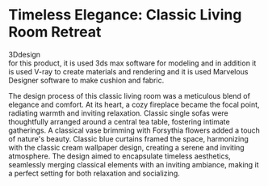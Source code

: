 # Timeless Elegance: Classic Living Room Retreat
3Ddesign   
for this product, it is used 3ds max software for modeling and in addition it is used V-ray to create materials and rendering and it is used Marvelous Designer software to make cushion and fabric.

The design process of this classic living room was a meticulous blend of elegance and comfort. At its heart, a cozy fireplace became the focal point, radiating warmth and inviting relaxation. Classic single sofas were thoughtfully arranged around a central tea table, fostering intimate gatherings. A classical vase brimming with Forsythia flowers added a touch of nature's beauty. Classic blue curtains framed the space, harmonizing with the classic cream wallpaper design, creating a serene and inviting atmosphere. The design aimed to encapsulate timeless aesthetics, seamlessly merging classical elements with an inviting ambiance, making it a perfect setting for both relaxation and socializing.
